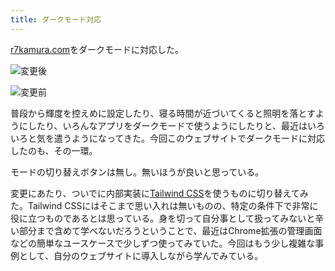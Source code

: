 ```yaml
---
title: ダークモード対応
---
```

[r7kamura.com](https://r7kamura.com/)をダークモードに対応した。

![](https://lh6.googleusercontent.com/Xo8ecrUGkv-ZccNyLi3pjlsxJl1UOglLgZdRCGSItMAzL4GuZjsidHGP0h7Y53R0VAw2TEEu5jhPN-6TmEFVYOqYLDHwYsBPN4eUbMt5E_srkJjfLzhQa41t6VlvUnzGXJ_SP0qL2HHuoKfbu1eQmQ "変更後")

![](https://lh5.googleusercontent.com/NSxRYcJ9I6mUs8t8QwLt8Kj7GpAnlm5LzbHghDoRrJFTHmRgiA5K75kT1c58MWdQKEXOeVZf7_DjkSCtc1nHrZugGS9QxVg6v7a8-iVIgenFiCcNO-gvw0tPHAlRimjMxgLNShtRJxcAeqQVMep0OQ "変更前")

普段から輝度を控えめに設定したり、寝る時間が近づいてくると照明を落とすようにしたり、いろんなアプリをダークモードで使うようにしたりと、最近はいろいろと気を遣うようになってきた。今回このウェブサイトでダークモードに対応したのも、その一環。

モードの切り替えボタンは無し。無いほうが良いと思っている。

変更にあたり、ついでに内部実装に[Tailwind CSS](https://tailwindcss.com/)を使うものに切り替えてみた。Tailwind CSSにはそこまで思い入れは無いものの、特定の条件下で非常に役に立つものであるとは思っている。身を切って自分事として扱ってみないと辛い部分まで含めて学べないだろうということで、最近はChrome拡張の管理画面などの簡単なユースケースで少しずつ使ってみていた。今回はもう少し複雑な事例として、自分のウェブサイトに導入しながら学んでみている。
